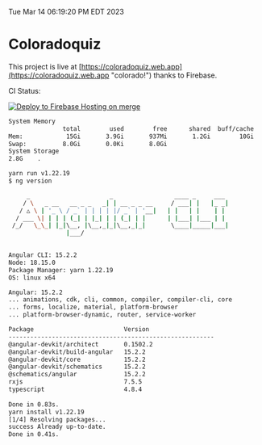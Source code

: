 Tue Mar 14 06:19:20 PM EDT 2023

# Coloradoquiz


This project is live at [https://coloradoquiz.web.app](https://coloradoquiz.web.app "colorado!") thanks to Firebase.

CI Status: 

[![Deploy to Firebase Hosting on merge](https://github.com/teamkushal/coloradoquiz/actions/workflows/firebase-hosting-merge.yml/badge.svg)](https://github.com/teamkushal/coloradoquiz/actions/workflows/firebase-hosting-merge.yml)

```bash
System Memory
               total        used        free      shared  buff/cache   available
Mem:            15Gi       3.9Gi       937Mi       1.2Gi        10Gi       9.8Gi
Swap:          8.0Gi       0.0Ki       8.0Gi
System Storage
2.8G	.
```
```bash
yarn run v1.22.19
$ ng version

     _                      _                 ____ _     ___
    / \   _ __   __ _ _   _| | __ _ _ __     / ___| |   |_ _|
   / △ \ | '_ \ / _` | | | | |/ _` | '__|   | |   | |    | |
  / ___ \| | | | (_| | |_| | | (_| | |      | |___| |___ | |
 /_/   \_\_| |_|\__, |\__,_|_|\__,_|_|       \____|_____|___|
                |___/
    

Angular CLI: 15.2.2
Node: 18.15.0
Package Manager: yarn 1.22.19
OS: linux x64

Angular: 15.2.2
... animations, cdk, cli, common, compiler, compiler-cli, core
... forms, localize, material, platform-browser
... platform-browser-dynamic, router, service-worker

Package                         Version
---------------------------------------------------------
@angular-devkit/architect       0.1502.2
@angular-devkit/build-angular   15.2.2
@angular-devkit/core            15.2.2
@angular-devkit/schematics      15.2.2
@schematics/angular             15.2.2
rxjs                            7.5.5
typescript                      4.8.4
    
Done in 0.83s.
yarn install v1.22.19
[1/4] Resolving packages...
success Already up-to-date.
Done in 0.41s.
```
